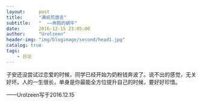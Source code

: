 ```yaml
---
layout:     post
title:      "满纸荒唐言"
subtitle:   "  ——奔跑的蜗牛"
date:       2016-12-15 23:05:00
author:     "Urolzeen"
header-img: "img/blogimage/second/head1.jpg"
catalog: true
tags:
    - 日记
---
```


子安还没尝试过恋爱的时候，同学已经开始为奶粉钱奔波了。说不出的感觉，无关好坏。人的一生很长，单身是你最能全方位提升自己的时候，要好好珍惜。

——Urolzeen写于2016.12.15